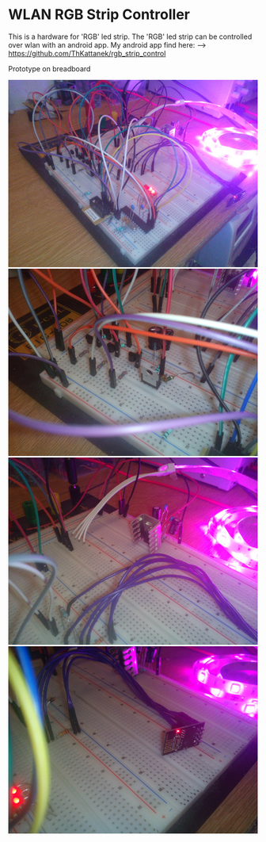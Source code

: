 # WLAN RGB Strip Controller
This is a hardware for 'RGB' led strip. The 'RGB' led strip can be controlled over wlan with an android app.
My android app find here: --> https://github.com/ThKattanek/rgb_strip_control

Prototype on breadboard

![alt tag](./doc/breadboard_pics/prototyp1_1p.jpg)
![alt tag](./doc/breadboard_pics/prototyp1_2p.jpg)
![alt tag](./doc/breadboard_pics/prototyp1_3p.jpg)
![alt tag](./doc/breadboard_pics/prototyp1_4p.jpg)
